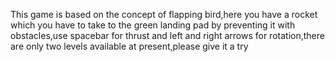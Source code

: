 This game is based on the concept of flapping bird,here you have a rocket which you have to take to the green landing pad by preventing it with obstacles,use spacebar for thrust and left and right arrows for rotation,there are only two levels available at present,please give it a try
